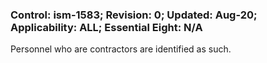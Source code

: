 ### Control: ism-1583; Revision: 0; Updated: Aug-20; Applicability: ALL; Essential Eight: N/A
<p>Personnel who are contractors are identified as such.</p>